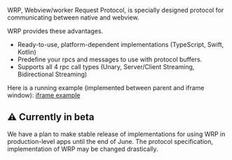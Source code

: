 WRP, Webview/worker Request Protocol, is specially designed protocol for
communicating between native and webview.

WRP provides these advantages.

- Ready-to-use, platform-dependent implementations (TypeScript, Swift, Kotlin)
- Predefine your rpcs and messages to use with protocol buffers.
- Supports all 4 rpc call types (Unary, Server/Client Streaming, Bidirectional
  Streaming)

Here is a running example (implemented between parent and iframe window):
[iframe example](https://pbkit.dev/wrp-iframe-host)

## ⚠️ Currently in beta

We have a plan to make stable release of implementations for using WRP in
production-level apps until the end of June. The protocol specification,
implementation of WRP may be changed drastically.
